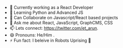 <!--
**Et-008/Et-008** is a ✨ _special_ ✨ repository because its `README.md` (this file) appears on your GitHub profile.
-->
- 🔭 Currently working as a React Developer
- 🌱 Learning Python and Advanced JS
- 👯 Can Collaborate on Javascript/React based projects
- 💬 Ask me about React, JavaScript, GraphCMS, CSS
- 📫 Lets connect: https://twitter.com/et_arun.
- 😄 Pronouns: He/Him .
- ⚡ Fun fact: I beleive in Robots Uprising 🤖
